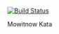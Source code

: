 [![Build Status](https://secure.travis-ci.org/gphilipp/mowitnow-tdd.png)](http://travis-ci.org/gphilipp/mowitnow-tdd)

Mowitnow Kata

